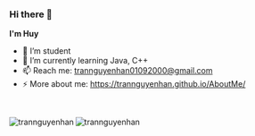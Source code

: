 ### Hi there 👋

**I'm Huy**

- 🔭 I’m student
- 🌱 I’m currently learning Java, C++
- 📫 Reach me: trannguyenhan01092000@gmail.com
- ⚡ More about me: https://trannguyenhan.github.io/AboutMe/
<br />
<p><img align="left" src="https://github-readme-stats.vercel.app/api/top-langs/?username=trannguyenhan&layout=compact&hide=html" alt="trannguyenhan" /></p>
<p><img align="left" src="https://github-readme-stats.vercel.app/api?username=trannguyenhan&show_icons=true" alt="trannguyenhan" /></p>
